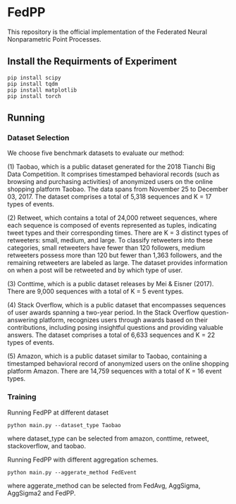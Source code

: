 # FedPP
This repository is the official implementation of the Federated Neural Nonparametric Point Processes.
## Install the Requirments of Experiment
```
pip install scipy
pip install tqdm
pip install matplotlib
pip install torch
```

## Running
### Dataset Selection
We choose five benchmark datasets to evaluate our method: 

(1) Taobao, which is a public dataset generated for the 2018 Tianchi Big Data Competition. It comprises timestamped behavioral records (such as browsing and purchasing activities) of anonymized users on the online shopping platform Taobao. The data spans from November 25 to December 03, 2017. The dataset comprises a total of 5,318 sequences and K = 17 types of events. 

(2) Retweet, which contains a total of 24,000 retweet sequences, where each sequence is composed of events represented as tuples, indicating tweet types and their corresponding times. There are K = 3 distinct types of retweeters: small, medium, and large. To classify retweeters into these categories, small retweeters have fewer than 120 followers, medium retweeters possess more than 120 but fewer than 1,363 followers, and the remaining retweeters are labeled as large. The dataset provides information on when a post will be retweeted and by which type of user. 

(3) Conttime, which is a public dataset releases by Mei & Eisner (2017). There are 9,000 sequences with a total of K = 5 event types. 

(4) Stack Overflow, which is a public dataset that encompasses sequences of user awards spanning a two-year period. In the Stack Overflow question-answering platform, recognizes users through awards based on their contributions, including posing insightful questions and providing valuable answers. The dataset comprises a total of 6,633 sequences and K = 22 types of events. 

(5) Amazon, which is a public dataset similar to Taobao, containing a timestamped behavioral record of anonymized users on the online shopping platform Amazon. There are 14,759 sequences with a total of K = 16 event types.



### Training
Running FedPP at different dataset
```
python main.py --dataset_type Taobao 
```
where dataset_type can be selected from amazon, conttime, retweet, stackoverflow, and taobao. 

Running FedPP with different aggregation schemes.
```
python main.py --aggerate_method FedEvent
```
where aggerate_method can be selected from FedAvg, AggSigma, AggSigma2 and FedPP. 
